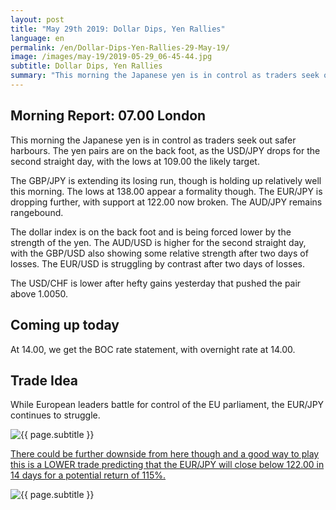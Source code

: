 ```yaml
---
layout: post
title: "May 29th 2019: Dollar Dips, Yen Rallies"
language: en
permalink: /en/Dollar-Dips-Yen-Rallies-29-May-19/
image: /images/may-19/2019-05-29_06-45-44.jpg
subtitle: Dollar Dips, Yen Rallies
summary: "This morning the Japanese yen is in control as traders seek out safer harbours. The yen pairs are on the back foot, as the USD/JPY drops for the second straight day, with the lows at 109.00 the likely target"
---
```

## Morning Report: 07.00 London

This morning the Japanese yen is in control as traders seek out safer harbours. The yen pairs are on the back foot, as the USD/JPY drops for the second straight day, with the lows at 109.00 the likely target. 

The GBP/JPY is extending its losing run, though is holding up relatively well this morning. The lows at 138.00 appear a formality though. The EUR/JPY is dropping further, with support at 122.00 now broken. The AUD/JPY remains rangebound. 

The dollar index is on the back foot and is being forced lower by the strength of the yen. The AUD/USD is higher for the second straight day, with the GBP/USD also showing some relative strength after two days of losses. The EUR/USD is struggling by contrast after two days of losses. 

The USD/CHF is lower after hefty gains yesterday that pushed the pair above 1.0050. 

## Coming up today	

At 14.00, we get the BOC rate statement, with overnight rate at 14.00. 

## Trade Idea

While European leaders battle for control of the EU parliament, the EUR/JPY continues to struggle.

<img class="post-image" src="{{ site.url }}/images/may-19/2019-05-29_06-45-44.jpg" alt="{{ page.subtitle }}" title="{{ page.subtitle }}">

<a href="%LINK%%?currency=GBP&market=forex&underlying=frxEURJPY&formname=higherlower&duration_amount=14&duration_units=d&amount=10&amount_type=stake&expiry_type=duration&barrier=122.00" target="_blank" rel="noopener noreferrer nofollow">There could be further downside from here though and a good way to play this is a LOWER trade predicting that the EUR/JPY will close below 122.00 in 14 days for a potential return of 115%.</a>

<img class="post-image" src="{{ site.url }}/images/may-19/2019-05-29_06-47-43.jpg" alt="{{ page.subtitle }}" title="{{ page.subtitle }}">